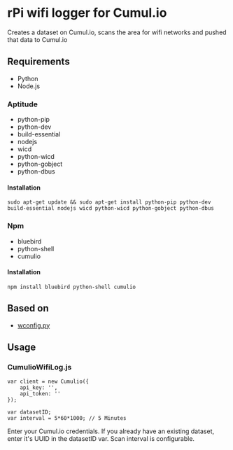 # rPi wifi logger for Cumul.io
Creates a dataset on Cumul.io, scans the area for wifi networks and pushed that data to Cumul.io

## Requirements
* Python
* Node.js

### Aptitude
* python-pip
* python-dev
* build-essential
* nodejs
* wicd
* python-wicd
* python-gobject
* python-dbus

#### Installation
```sudo apt-get update && sudo apt-get install python-pip python-dev build-essential nodejs wicd python-wicd python-gobject python-dbus```

### Npm
* bluebird
* python-shell
* cumulio

#### Installation
```npm install bluebird python-shell cumulio```

## Based on
* [wconfig.py](https://github.com/webnull-archived-projects/wconfig/blob/master/wconfig.py)

## Usage
### CumulioWifiLog.js
```
var client = new Cumulio({
	api_key: '',
	api_token: ''
});

var datasetID;
var interval = 5*60*1000; // 5 Minutes
```

Enter your Cumul.io credentials. If you already have an existing dataset, enter it's UUID in the datasetID var. Scan interval is configurable.